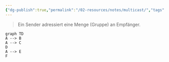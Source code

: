 ```yaml
---
{"dg-publish":true,"permalink":"/02-resources/notes/multicast/","tags":["netzwerk"],"noteIcon":"","updated":"2024-07-04T11:38:16.789+02:00"}
---
```


> Ein Sender adressiert eine Menge (Gruppe)
> an Empfänger.

```mermaid
graph TD
A --> B
A --> C
D
A --> E
F
```
